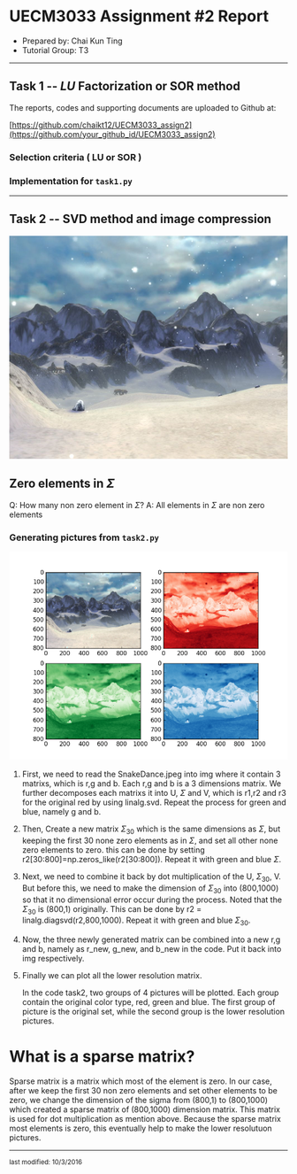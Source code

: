 UECM3033 Assignment #2 Report
========================================================

- Prepared by: Chai Kun Ting
- Tutorial Group: T3

--------------------------------------------------------

## Task 1 --  $LU$ Factorization or SOR method

The reports, codes and supporting documents are uploaded to Github at: 

[https://github.com/chaikt12/UECM3033_assign2](https://github.com/your_github_id/UECM3033_assign2)

### Selection criteria ( LU or SOR )

### Implementation for `task1.py`

---------------------------------------------------------

## Task 2 -- SVD method and image compression

![SnakeDance.png](SnakeDance.png)

## Zero elements in $\Sigma$
Q: How many non zero element in $\Sigma$?
A: All elements in $\Sigma$ are non zero elements

### Generating pictures from `task2.py`
![figure_2.png](figure_2.png)

1. First, we need to read the SnakeDance.jpeg into img where it contain 3 matrixs, which is r,g and b. Each r,g and b is a 3 dimensions matrix. We further decomposes each matrixs it into U, $\Sigma$ and  V, which is r1,r2 and r3 for the original red by using linalg.svd. Repeat the process for green and blue, namely g and b.

2.  Then, Create a new matrix $\Sigma_{30}$ which is the same dimensions as $\Sigma$, but keeping the first 30 none zero elements as in $\Sigma$, and set all other none zero elements to zero. this can be done by setting r2[30:800]=np.zeros_like(r2[30:800]). Repeat it with green and blue $\Sigma$.

3.  Next, we need to combine it back by dot multiplication of the U, $\Sigma_{30}$, V. But before this, we need to make the dimension of $\Sigma_{30}$ into (800,1000) so that it no dimensional error occur during the process. Noted that the $\Sigma_{30}$ is (800,1) originally. This can be done by r2 = linalg.diagsvd(r2,800,1000). Repeat it with green and blue $\Sigma_{30}$.

4. Now, the three newly generated matrix can be combined into a new r,g and b, namely as r_new, g_new, and b_new in the code. Put it back into img respectively.

5. Finally we can plot all the lower resolution matrix.

   In the code task2, two groups of 4 pictures will be plotted. Each group contain the original color type, red, green and blue. The first group of picture is the original set, while the second group is the lower resolution pictures.

# What is a sparse matrix?
Sparse matrix is a matrix which most of the element is zero. In our case, after we keep the first 30 non zero elements and set other elements to be zero, we change the dimension of the sigma from (800,1) to (800,1000) which created a sparse matrix of (800,1000) dimension matrix. This matrix is used for dot multiplication as mention above. Because the sparse matrix most elements is zero, this eventually help to make the lower resolutuon pictures.


-----------------------------------

<sup>last modified: 10/3/2016</sup>
